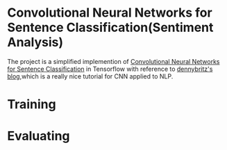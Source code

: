 # Convolutional Neural Networks for Sentence Classification(Sentiment Analysis)

The project is a simplified implemention of [ Convolutional Neural Networks for Sentence Classification](http://arxiv.org/abs/1408.5882) in Tensorflow with reference to [dennybritz's blog](http://www.wildml.com/2015/12/implementing-a-cnn-for-text-classification-in-tensorflow/),which is a really nice tutorial for CNN applied to NLP.


# Training



# Evaluating
